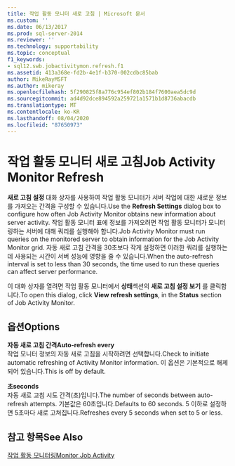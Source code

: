 ```yaml
---
title: 작업 활동 모니터 새로 고침 | Microsoft 문서
ms.custom: ''
ms.date: 06/13/2017
ms.prod: sql-server-2014
ms.reviewer: ''
ms.technology: supportability
ms.topic: conceptual
f1_keywords:
- sql12.swb.jobactivitymon.refresh.f1
ms.assetid: 413a368e-fd2b-4e1f-b370-002cdbc85bab
author: MikeRayMSFT
ms.author: mikeray
ms.openlocfilehash: 5f290825f8a776c954ef802b184f7600aea5dc9d
ms.sourcegitcommit: ad4d92dce894592a259721a1571b1d8736abacdb
ms.translationtype: MT
ms.contentlocale: ko-KR
ms.lasthandoff: 08/04/2020
ms.locfileid: "87650973"
---
```

# <a name="job-activity-monitor-refresh"></a><span data-ttu-id="608b8-102">작업 활동 모니터 새로 고침</span><span class="sxs-lookup"><span data-stu-id="608b8-102">Job Activity Monitor Refresh</span></span>
  <span data-ttu-id="608b8-103">**새로 고침 설정** 대화 상자를 사용하여 작업 활동 모니터가 서버 작업에 대한 새로운 정보를 가져오는 간격을 구성할 수 있습니다.</span><span class="sxs-lookup"><span data-stu-id="608b8-103">Use the **Refresh Settings** dialog box to configure how often Job Activity Monitor obtains new information about server activity.</span></span> <span data-ttu-id="608b8-104">작업 활동 모니터 표에 정보를 가져오려면 작업 활동 모니터가 모니터링하는 서버에 대해 쿼리를 실행해야 합니다.</span><span class="sxs-lookup"><span data-stu-id="608b8-104">Job Activity Monitor must run queries on the monitored server to obtain information for the Job Activity Monitor grid.</span></span> <span data-ttu-id="608b8-105">자동 새로 고침 간격을 30초보다 작게 설정하면 이러한 쿼리를 실행하는 데 사용되는 시간이 서버 성능에 영향을 줄 수 있습니다.</span><span class="sxs-lookup"><span data-stu-id="608b8-105">When the auto-refresh interval is set to less than 30 seconds, the time used to run these queries can affect server performance.</span></span>  
  
 <span data-ttu-id="608b8-106">이 대화 상자를 열려면 작업 활동 모니터에서 **상태**섹션의 **새로 고침 설정 보기** 를 클릭합니다.</span><span class="sxs-lookup"><span data-stu-id="608b8-106">To open this dialog, click **View refresh settings**, in the **Status** section of Job Activity Monitor.</span></span>  
  
## <a name="options"></a><span data-ttu-id="608b8-107">옵션</span><span class="sxs-lookup"><span data-stu-id="608b8-107">Options</span></span>  
 <span data-ttu-id="608b8-108">**자동 새로 고침 간격**</span><span class="sxs-lookup"><span data-stu-id="608b8-108">**Auto-refresh every**</span></span>  
 <span data-ttu-id="608b8-109">작업 모니터 정보의 자동 새로 고침을 시작하려면 선택합니다.</span><span class="sxs-lookup"><span data-stu-id="608b8-109">Check to initiate automatic refreshing of Activity Monitor information.</span></span> <span data-ttu-id="608b8-110">이 옵션은 기본적으로 해제되어 있습니다.</span><span class="sxs-lookup"><span data-stu-id="608b8-110">This is off by default.</span></span>  
  
 <span data-ttu-id="608b8-111">**초**</span><span class="sxs-lookup"><span data-stu-id="608b8-111">**seconds**</span></span>  
 <span data-ttu-id="608b8-112">자동 새로 고침 시도 간격(초)입니다.</span><span class="sxs-lookup"><span data-stu-id="608b8-112">The number of seconds between auto-refresh attempts.</span></span> <span data-ttu-id="608b8-113">기본값은 60초입니다.</span><span class="sxs-lookup"><span data-stu-id="608b8-113">Defaults to 60 seconds.</span></span> <span data-ttu-id="608b8-114">5 이하로 설정하면 5초마다 새로 고쳐집니다.</span><span class="sxs-lookup"><span data-stu-id="608b8-114">Refreshes every 5 seconds when set to 5 or less.</span></span>  
  
## <a name="see-also"></a><span data-ttu-id="608b8-115">참고 항목</span><span class="sxs-lookup"><span data-stu-id="608b8-115">See Also</span></span>  
 [<span data-ttu-id="608b8-116">작업 활동 모니터링</span><span class="sxs-lookup"><span data-stu-id="608b8-116">Monitor Job Activity</span></span>](../../ssms/agent/monitor-job-activity.md)  
  
  
